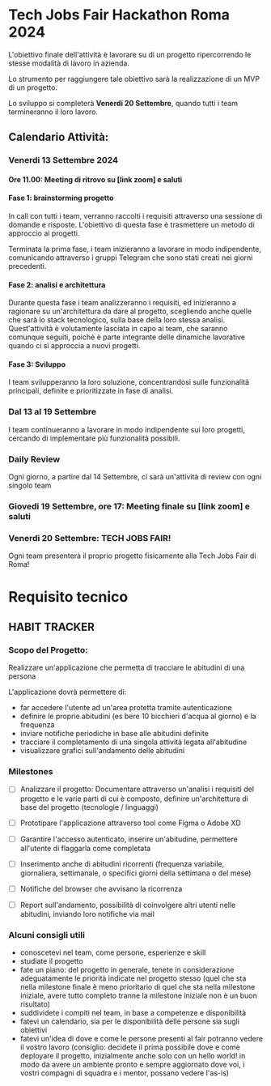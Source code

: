 # Tech Jobs Fair Hackathon Roma 2024

L'obiettivo finale dell'attività è lavorare su di un progetto ripercorrendo le stesse modalità di lavoro in azienda.

Lo strumento per raggiungere tale obiettivo sarà la realizzazione di un MVP di un progetto.

Lo sviluppo si completerà **Venerdi 20 Settembre**, quando tutti i team termineranno il loro lavoro.

## Calendario Attività:

### Venerdi 13 Settembre 2024

#### Ore 11.00: Meeting di ritrovo su [link zoom] e saluti

#### Fase 1: brainstorming progetto
In call con tutti i team, verranno raccolti i requisiti attraverso una sessione di domande e risposte.
L'obiettivo di questa fase è trasmettere un metodo di approccio ai progetti.

Terminata la prima fase, i team inizieranno a lavorare in modo indipendente, comunicando attraverso i gruppi Telegram che sono stati creati nei giorni precedenti. 

#### Fase 2: analisi e architettura
Durante questa fase i team analizzeranno i requisiti, ed inizieranno a ragionare su un'architettura da dare al progetto, scegliendo anche quelle che sarà lo stack tecnologico, sulla base della loro stessa analisi.
Quest'attività è volutamente lasciata in capo ai team, che saranno comunque seguiti, poichè è parte integrante delle dinamiche lavorative quando ci si approccia a nuovi progetti.

#### Fase 3: Sviluppo
I team svilupperanno la loro soluzione, concentrandosi sulle funzionalità principali, definite e prioritizzate in fase di analisi.

### Dal 13 al 19 Settembre
I team continueranno a lavorare in modo indipendente sui loro progetti, cercando di implementare più funzionalità possibili.

### Daily Review

Ogni giorno, a partire dal 14 Settembre, ci sarà un'attività di review con ogni singolo team

### Giovedi 19 Settembre, ore 17: Meeting finale su [link zoom] e saluti

### Venerdi 20 Settembre: TECH JOBS FAIR!
Ogni team presenterà il proprio progetto fisicamente alla Tech Jobs Fair di Roma!

# Requisito tecnico

## HABIT TRACKER

### Scopo del Progetto:
Realizzare un'applicazione che permetta di tracciare le abitudini di una persona

L'applicazione dovrà permettere di:
- far accedere l'utente ad un'area protetta tramite autenticazione
- definire le proprie abitudini (es bere 10 bicchieri d'acqua al giorno) e la frequenza
- inviare notifiche periodiche in base alle abitudini definite
- tracciare il completamento di una singola attività legata all'abitudine
- visualizzare grafici sull'andamento delle abitudini

### Milestones

- [ ] Analizzare il progetto: Documentare attraverso un'analisi i requisiti del progetto e le varie parti di cui è composto, definire un'architettura di base del progetto (tecnologie / linguaggi)
- [ ] Prototipare l'applicazione attraverso tool come Figma o Adobe XD
- [ ] Garantire l'accesso autenticato, inserire un'abitudine, permettere all'utente di flaggarla come completata
- [ ] Inserimento anche di abitudini ricorrenti (frequenza variabile, giornaliera, settimanale, o specifici giorni della settimana o del mese)
- [ ] Notifiche del browser che avvisano la ricorrenza
- [ ] Report sull'andamento, possibilità di coinvolgere altri utenti nelle abitudini, inviando loro notifiche via mail


### Alcuni consigli utili

- conoscetevi nel team, come persone, esperienze e skill
- studiate il progetto
- fate un piano: del progetto in generale, tenete in considerazione adeguatamente le priorità indicate nel progetto stesso (quel che sta nella milestone finale è meno prioritario di quel che sta nella milestone iniziale, avere tutto completo tranne la milestone iniziale non è un buon risultato)
- suddividete i compiti nel team, in base a competenze e disponibilità
- fatevi un calendario, sia per le disponibilità delle persone sia sugli obiettivi
- fatevi un'idea di dove e come le persone presenti al fair potranno vedere il vostro lavoro (consiglio: decidete il prima possibile dove e come deployare il progetto, inizialmente anche solo con un hello world! in modo da avere un ambiente pronto e sempre aggiornato dove voi, i vostri compagni di squadra e i mentor, possano vedere l'as-is)

